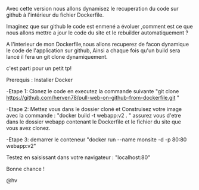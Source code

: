 Avec cette version nous allons dynamisez le recuperation du code sur github à l'intérieur du fichier Dockerfile.


Imaginez que sur github le code est enmené a évoluer ,comment est ce que nous allons mettre a jour le code du site et le rebuilder automatiquement ?

A l'interieur de mon Dockerfile,nous allons recuperez de facon dynamique le code de l'application sur github, 
Ainsi a chaque fois qu'un build sera lancé il fera un git clone dynamiquement.   


c'est parti pour un petit tp!

Prerequis : Installer Docker


-Etape 1: Clonez le code en executez la commande suivante "git clone https://github.com/herven78/pull-web-on-github-from-dockerfile.git "

-Etape 2: Mettez vous dans le dossier cloné et Construisez votre image avec la commande : "docker build -t webapp:v2 . " assurez vous d'etre dans le dossier 
webapp contenant le Dockerfile et le fichier du site que vous avez clonez.

-Etape 3: demarrer le conteneur "docker run --name monsite -d -p 80:80 webapp:v2" 

Testez en saisissant dans votre navigateur :  "localhost:80" 


Bonne chance !
 

@hv
